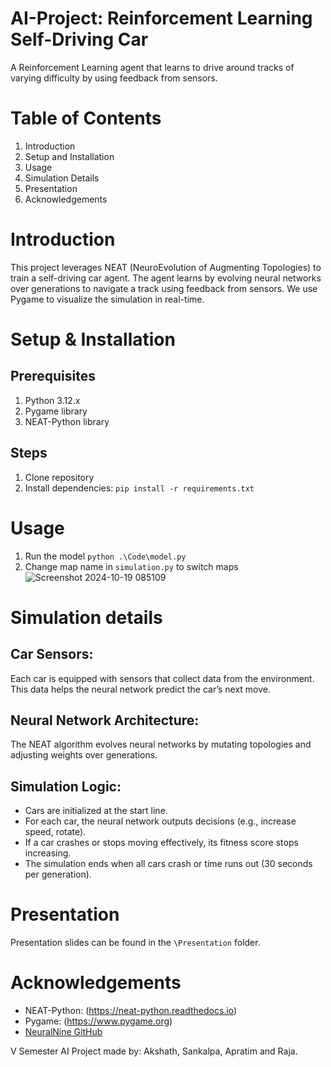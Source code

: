 # AI-Project: Reinforcement Learning Self-Driving Car
A Reinforcement Learning agent that learns to drive around tracks of varying difficulty by using feedback from sensors.

# Table of Contents
1. Introduction
2. Setup and Installation
3. Usage
4. Simulation Details
5. Presentation
6. Acknowledgements

# Introduction
This project leverages NEAT (NeuroEvolution of Augmenting Topologies) to train a self-driving car agent. The agent learns by evolving neural networks over generations to navigate a track using feedback from sensors. We use Pygame to visualize the simulation in real-time.

# Setup & Installation
## Prerequisites
1. Python 3.12.x
2. Pygame library
3. NEAT-Python library

## Steps
1. Clone repository
2. Install dependencies:
   ```pip install -r requirements.txt```

# Usage
1. Run the model
```python .\Code\model.py```  
2. Change map name in ```simulation.py``` to switch maps  
 ![Screenshot 2024-10-19 085109](https://github.com/user-attachments/assets/cb45ea2b-5fcf-4ffb-8c89-63600b975dd2)
   

# Simulation details
## Car Sensors:
Each car is equipped with sensors that collect data from the environment. This data helps the neural network predict the car’s next move.

## Neural Network Architecture:
The NEAT algorithm evolves neural networks by mutating topologies and adjusting weights over generations.

## Simulation Logic:
* Cars are initialized at the start line.
* For each car, the neural network outputs decisions (e.g., increase speed, rotate).
* If a car crashes or stops moving effectively, its fitness score stops increasing.
* The simulation ends when all cars crash or time runs out (30 seconds per generation).

# Presentation
Presentation slides can be found in the ```\Presentation``` folder.

# Acknowledgements
* NEAT-Python: (https://neat-python.readthedocs.io)
* Pygame: (https://www.pygame.org)
* [NeuralNine GitHub](https://github.com/NeuralNine)

V Semester AI Project made by: Akshath, Sankalpa, Apratim and Raja. 
